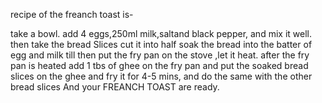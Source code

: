recipe of the freanch toast is-

take a bowl.
add 4 eggs,250ml milk,saltand black pepper,
and mix it well.
then take the bread Slices cut it into half
soak the bread into the batter of egg and milk
till then put the fry pan on the stove ,let it  heat.
after the fry pan is heated add 1 tbs of ghee on the fry pan 
and put the soaked bread slices on the ghee and fry it for 4-5 mins,
and do the same with the other bread slices
And your FREANCH TOAST are ready.
